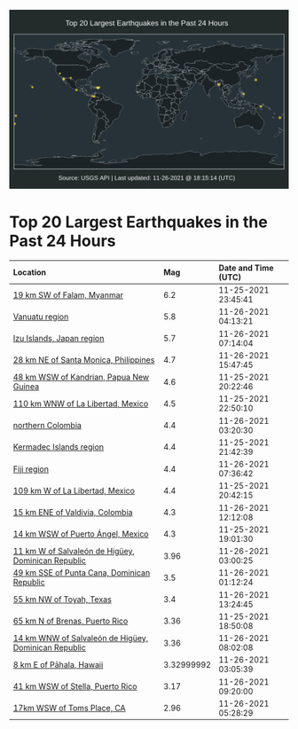 ![Map](./map.png)

# Top 20 Largest Earthquakes in the Past 24 Hours

| Location | Mag | Date and Time (UTC) |
|:---|:---|:---|
| [19 km SW of Falam, Myanmar](https://earthquake.usgs.gov/earthquakes/eventpage/us7000fx45) | 6.2 | 11-25-2021 23:45:41 |
| [Vanuatu region](https://earthquake.usgs.gov/earthquakes/eventpage/us7000fx5p) | 5.8 | 11-26-2021 04:13:21 |
| [Izu Islands, Japan region](https://earthquake.usgs.gov/earthquakes/eventpage/us7000fx6f) | 5.7 | 11-26-2021 07:14:04 |
| [28 km NE of Santa Monica, Philippines](https://earthquake.usgs.gov/earthquakes/eventpage/us7000fx8r) | 4.7 | 11-26-2021 15:47:45 |
| [48 km WSW of Kandrian, Papua New Guinea](https://earthquake.usgs.gov/earthquakes/eventpage/us7000fx37) | 4.6 | 11-25-2021 20:22:46 |
| [110 km WNW of La Libertad, Mexico](https://earthquake.usgs.gov/earthquakes/eventpage/us7000fx3w) | 4.5 | 11-25-2021 22:50:10 |
| [northern Colombia](https://earthquake.usgs.gov/earthquakes/eventpage/us7000fx5d) | 4.4 | 11-26-2021 03:20:30 |
| [Kermadec Islands region](https://earthquake.usgs.gov/earthquakes/eventpage/us7000fx3l) | 4.4 | 11-25-2021 21:42:39 |
| [Fiji region](https://earthquake.usgs.gov/earthquakes/eventpage/us7000fx6k) | 4.4 | 11-26-2021 07:36:42 |
| [109 km W of La Libertad, Mexico](https://earthquake.usgs.gov/earthquakes/eventpage/us7000fx39) | 4.4 | 11-25-2021 20:42:15 |
| [15 km ENE of Valdivia, Colombia](https://earthquake.usgs.gov/earthquakes/eventpage/us7000fx7u) | 4.3 | 11-26-2021 12:12:08 |
| [14 km WSW of Puerto Ángel, Mexico](https://earthquake.usgs.gov/earthquakes/eventpage/us7000fx2y) | 4.3 | 11-25-2021 19:01:30 |
| [11 km W of Salvaleón de Higüey, Dominican Republic](https://earthquake.usgs.gov/earthquakes/eventpage/pr2021330001) | 3.96 | 11-26-2021 03:00:25 |
| [49 km SSE of Punta Cana, Dominican Republic](https://earthquake.usgs.gov/earthquakes/eventpage/pr2021330000) | 3.5 | 11-26-2021 01:12:24 |
| [55 km NW of Toyah, Texas](https://earthquake.usgs.gov/earthquakes/eventpage/tx2021xedc) | 3.4 | 11-26-2021 13:24:45 |
| [65 km N of Brenas, Puerto Rico](https://earthquake.usgs.gov/earthquakes/eventpage/pr2021329012) | 3.36 | 11-25-2021 18:50:08 |
| [14 km WNW of Salvaleón de Higüey, Dominican Republic](https://earthquake.usgs.gov/earthquakes/eventpage/pr2021330005) | 3.36 | 11-26-2021 08:02:08 |
| [8 km E of Pāhala, Hawaii](https://earthquake.usgs.gov/earthquakes/eventpage/hv72811887) | 3.32999992 | 11-26-2021 03:05:39 |
| [41 km WSW of Stella, Puerto Rico](https://earthquake.usgs.gov/earthquakes/eventpage/pr2021330006) | 3.17 | 11-26-2021 09:20:00 |
| [17km WSW of Toms Place, CA](https://earthquake.usgs.gov/earthquakes/eventpage/nc73657915) | 2.96 | 11-26-2021 05:28:29 |
